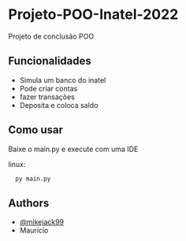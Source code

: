 # Projeto-POO-Inatel-2022
Projeto de conclusão POO


## Funcionalidades

- Simula um banco do inatel 
- Pode criar contas 
- fazer transações
- Deposita e coloca saldo



## Como usar

Baixe o main.py e execute com uma IDE

linux:
```bash
  py main.py
```
    
## Authors

- [@mikejack99](https://github.com/mikejack99)
- Maurício
